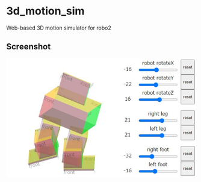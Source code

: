 # 3d_motion_sim
Web-based 3D motion simulator for robo2

## Screenshot
![screenshot](https://github.com/ha864git/3d_motion_sim/blob/53595f3cd882778bcea02b2d65159cffa04c32fb/2d_2.jpg)
